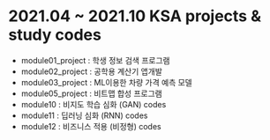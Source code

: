 # 2021.04 ~ 2021.10 KSA projects & study codes
- module01_project : 학생 정보 검색 프로그램
- module02_project : 공학용 계산기 앱개발
- module03_project : ML이용한 차량 가격 예측 모델
- module05_project : 비트맵 합성 프로그램
- module10 : 비지도 학습 심화 (GAN) codes
- module11 : 딥러닝 심화 (RNN) codes
- module12 : 비즈니스 적용 (비정형) codes 
